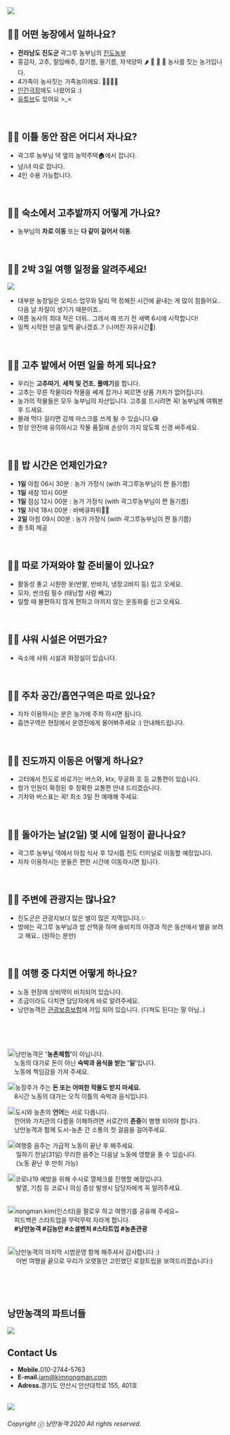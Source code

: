 <img src="https://raw.githubusercontent.com/SUWANKIM/ReadMe_last/master/main.jpeg">

<br>

## 👩‍🌾 어떤 농장에서 일하나요? 
- <b>전라남도 진도군</b> 곽그루 농부님의 [진도농부](https://smartstore.naver.com/jindomiss) 
- 홍감자, 고추, 절임배추, 참기름, 들기름, 자색양파 🌶 🧅 🥬 🥔 농사를 짓는 농가입니다.
- 4가족이 농사짓는 가족농이에요. 👨‍👩‍👦‍👦
- [인간극장](http://mylovekbs.kbs.co.kr/index.html?source=mylovekbs&sname=mylovekbs&stype=magazine&contents_id=70000000287406)에도 나왔어요 :) 
- [유튜브](https://www.youtube.com/channel/UCrdArwdOLdNiIVE4lnMZunA)도 있어요 >_<
<br>

## 👩‍🌾 이틀 동안 잠은 어디서 자나요? 
- 곽그루 농부님 댁 옆의 농막주택🏠에서 잡니다.
- 남/녀 따로 잡니다.
- 4인 수용 가능합니다.

<br>

## 👩‍🌾 숙소에서 고추밭까지 어떻게 가나요?
- 농부님의 <b>차로 이동</b> 또는 <b>다 같이 걸어서 이동</b>.

<br>

## 👩‍🌾 2박 3일 여행 일정을 알려주세요!
<img src="hhttps://raw.githubusercontent.com/SUWANKIM/ReadMe_last/master/programmmm.png">

- 대부분 농장일은 오피스 업무와 달리 딱 정해진 시간에 끝내는 게 많이 힘들어요.. 다음 날 차질이 생기기 때문이죠..
- 여름 농사의 최대 적은 더위.. 그래서 해 뜨기 전 새벽 6시에 시작합니다!
- 일찍 시작한 만큼 일찍 끝나겠죠..? (나머진 자유시간🧘)

<br>

## 👩‍🌾 고추 밭에서 어떤 일을 하게 되나요?
 
- 우리는 <b>고추따기</b>, <b>세척 및 건조</b>, <b>풀메기</b>를 합니다. 
- 고추는 무른 작물이라 작물을 쎄게 잡거나 찌르면 상품 가치가 없어집니다.
- 농가의 작물들은 모두 농부님의 자산입니다. 고추를 드시려면 꼭! 농부님께 여쭤본 후 드세요.
- 몰래 먹다 걸리면 강제 마스크를 쓰게 될 수 있습니다.😷 
- 항상 안전에 유의하시고 작물 품질에 손상이 가지 않도록 신경 써주세요.

<br>

## 👩‍🌾 밥 시간은 언제인가요? 

- <b>1일</b>  아침 06시 30분 : 농가 가정식 (with 곽그루농부님이 짠 들기름)
- <b>1일</b>  새참 10시 00분
- <b>1일</b>  점심 12시 00분 : 농가 가정식 (with 곽그루농부님이 짠 들기름)
- <b>1일</b>  저녁 18시 00분 : 바베큐파뤼🍺🥓
- <b>2일</b>  아침 09시 00분 : 농가 가정식 (with 곽그루농부님이 짠 들기름)
- 총 5회 제공

<br>

## 👩‍🌾 따로 가져와야 할 준비물이 있나요?
- 활동성 좋고 시원한 옷(반팔, 반바지, 냉장고바지 등) 입고 오세요.
- 모자, 썬크림 필수 (태닝할 사람 빼고)
- 일할 때 불편하지 않게 편하고 아끼지 않는 운동화를 신고 오세요.

<br>

## 👩‍🌾 샤워 시설은 어떤가요?

- 숙소에 샤워 시설과 화장실이 있습니다.

<br>

## 👩‍🌾 주차 공간/흡연구역은 따로 있나요?
- 자차 이용하시는 분은 농가에 주차 하시면 됩니다.
- 흡연구역은 현장에서 운영진에게 물어봐주세요 :) 안내해드립니다.

<br>

## 👩‍🌾 진도까지 이동은 어떻게 하나요?
- 고터에서 진도로 바로가는 버스와, ktx, 무궁화 호 등 교통편이 있습니다.
- 참가 인원이 확정된 후 정확한 교통편 안내 드리겠습니다.
- 기차와 버스표는 꼭! 최소 3일 전 예매해 주세요.

<br>

## 👩‍🌾 돌아가는 날(2일) 몇 시에 일정이 끝나나요?
- 곽그루 농부님 댁에서 아침 식사 후 12시쯤 진도 터미널로 이동할 예정입니다.
- 자차 이용하시는 분들은 편한 시간에 이동하시면 됩니다.

<br>

## 👩‍🌾 주변에 관광지는 많나요?
- 진도군은 관광지보다 많은 별이 많은 지역입니다.✨
- 밤에는 곽그루 농부님과 밤 산책을 하며 솔비치의 야경과 작은 동산에서 별을 보려고 해요.. (원하는 분만)

<br>

## 👩‍🌾 여행 중 다치면 어떻게 하나요?

- 노동 현장에 상비약이 비치되어 있습니다. 
- 조금이라도 다치면 담당자에게 바로 알려주세요.
- 낭만농객은 [관광보증보험](https://raw.githubusercontent.com/SUWANKIM/ReadMe/master/insurance.png)에 가입 되어 있습니다. (다쳐도 된다는 말 아님..)

<br>
<br>
<br>

<p><img src="https://raw.githubusercontent.com/SUWANKIM/ReadMe/master/pin.jpg" alt="라라라" 
        width="18" height="18">낭만농객은 <b>'농촌체험'</b>이 아닙니다. <br>&nbsp;&nbsp;&nbsp;&nbsp;노동의 대가로 돈이 아닌 <b>숙박과 음식을 받는 '일'</b>입니다. <br>&nbsp;&nbsp;&nbsp;&nbsp;노동에 책임감을 가져 주세요.</p>



<p><img src="https://raw.githubusercontent.com/SUWANKIM/ReadMe/master/pin.jpg" alt="라라라" 
        width="18" height="18">농장주가 주는 <b>돈 또는 어떠한 작물도 받지 마세요.</b> <br>&nbsp;&nbsp;&nbsp;&nbsp;8시간 노동의 대가는 오직 이틀의 숙박과 음식입니다.</p>
        


<p><img src="https://raw.githubusercontent.com/SUWANKIM/ReadMe/master/pin.jpg" alt="라라라" 
        width="18" height="18">도시와 농촌의 <b>언어</b>는 서로 다릅니다.<br>&nbsp;&nbsp;&nbsp;&nbsp;언어와 가치관의 다름을 이해하려면 서로간의 <b>존중</b>이 병행 되어야 합니다.<br>&nbsp;&nbsp;&nbsp;&nbsp;낭만농객과 함께 도시-농촌 간 소통의 첫 걸음을 걸어주세요.</p>

<p><img src="https://raw.githubusercontent.com/SUWANKIM/ReadMe/master/pin.jpg" alt="라라라" 
        width="18" height="18">여행중 음주는 가급적 노동이 끝난 후 해주세요. <br>&nbsp;&nbsp;&nbsp;&nbsp; 일하기 전날(31일) 무리한 음주는 다음날 노동에 영향을 줄 수 있습니다. <br>&nbsp;&nbsp;&nbsp;&nbsp; (노동 끝난 후 만취 가능) </p>
        
<p><img src="https://raw.githubusercontent.com/SUWANKIM/ReadMe/master/pin.jpg" alt="라라라" 
        width="18" height="18">코로나19 예방을 위해 수시로 열체크를 진행할 예정입니다.<br>&nbsp;&nbsp;&nbsp;&nbsp; 발열, 기침 등 코로나 의심 증상 발생시 담당자에게 꼭 알려주세요. <br>&nbsp;&nbsp;&nbsp;&nbsp;</p>

<p><img src="https://raw.githubusercontent.com/SUWANKIM/ReadMe/master/pin.jpg" alt="라라라" 
       width="18" height="18">nongman.kim(인스타)을 팔로우 하고 여행기를 공유해 주세요~<br>&nbsp;&nbsp;&nbsp;&nbsp;피드백은 스타트업을 무럭무럭 자라게 합니다.<br>&nbsp;&nbsp;&nbsp;&nbsp;<b>#낭만농객 #김농만 #소셜벤처 #스타트업 #농촌관광 </b><br>&nbsp;&nbsp;&nbsp;&nbsp; </p>        

<p><img src="https://raw.githubusercontent.com/SUWANKIM/ReadMe/master/pin.jpg" alt="라라라" 
       width="18" height="18">낭만농객의 마지막 시범운영 함께 해주셔서 감사합니다 :)<br>&nbsp;&nbsp;&nbsp;&nbsp; 이번 여행을 끝으로 우리가 오랫동안 고민했던 로컬트립을 보여드리겠습니다:)  <br>&nbsp;&nbsp;&nbsp;&nbsp; </p>   

<br>
<br>


## 낭만농객의 파트너들

<img src="https://raw.githubusercontent.com/SUWANKIM/ReadMe_season4/master/partners.png">

<br>

## Contact Us

- <b>Mobile.</b>010-2744-5763
- <b>E-mail.</b>iam@kimnongman.com
- <b>Adress.</b>경기도 안산시 안산대학로 155, 401호

<br>


<img src="https://raw.githubusercontent.com/SUWANKIM/ReadMe/master/under_pin.png">



<h6>Copyright ⓒ 낭만농객 2020 All rights reserved.</h6>
